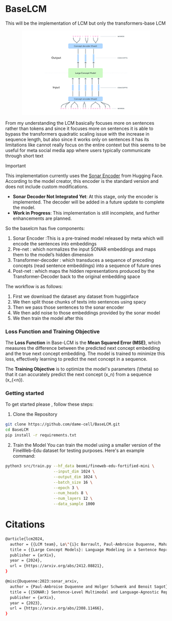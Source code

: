 # BaseLCM
This will be the implementation of LCM but only the transformers-base LCM

<p align="center">
  <img src="src/lcm.png" alt="lcm" width="400"/>
</p>


From my understanding the LCM  basically focuses more on sentences rather than tokens and since it focuses more on sentences it is able to bypass the transformers quadratic scaling issue  with the increase in sequence length, but also since it works only on sentences it has its limitations like  cannot really focus  on the entire context but this seems to be useful for meta social media app where users typically communicate through short text

>[!IMPORTANT]
> This implementation currently uses the [Sonar Encoder](https://huggingface.co/cointegrated/SONAR_200_text_encoder) from Hugging Face. According to the model creator, this encoder is the standard version and does not include custom modifications.
> - **Sonar Decoder Not Integrated Yet**: At this stage, only the encoder is implemented. The decoder will be added in a future update to complete the model.  
> - **Work in Progress**: This implementation is still incomplete, and further enhancements are planned.

So the baselcm has five components:

1) Sonar Encoder :This is a pre-trained model released by meta which will encode the sentences into embeddings 
2) Pre-net : which normalizes the input SONAR embeddings and maps them to the model’s hidden dimension 
3) Transformer-decoder : which transduces a sequence of preceding concepts (read sentence embeddings) into a sequence of future
ones
1) Post-net : which maps the hidden representations produced by the Transformer-Decoder back to the original embedding space
  

The workflow is as follows:
1) First we download the dataset any dataset from hugginface 
2) We then split those chunks of texts into sentences using spacy 
3) Then we pass those sentences to the sonar encoder 
4) We then add noise to those embeddings provided by the sonar model 
5) We then train the model after this 

### Loss Function and Training Objective

The **Loss Function** in Base-LCM is the **Mean Squared Error (MSE)**, which measures the difference between the predicted next concept embedding and the true next concept embedding. The model is trained to minimize this loss, effectively learning to predict the next concept in a sequence.

The **Training Objective** is to optimize the model's parameters \(\theta\) so that it can accurately predict the next concept \(x_n\) from a sequence \(x_{<n}\).

### Getting started 
To get started please , follow these steps:

1) Clone the Repository  
```bash
git clone https://github.com/dame-cell/BaseLCM.git
cd BaseLCM
pip install -r requirements.txt
```

2) Train the Model
You can train the model using a smaller version of the FineWeb-Edu dataset for testing purposes. Here's an example command:
```bash
python3 src/train.py --hf_data beomi/fineweb-edu-fortified-mini \
                     --input_dim 1024 \
                     --output_dim 1024 \
                     --batch_size 16 \
                     --epoch 3 \
                     --num_heads 8 \
                     --num_layers 12 \
                     --data_sample 1000

```

# Citations 

```bash
@article{lcm2024,
  author = {{LCM team}, Lo\"{i}c Barrault, Paul-Ambroise Duquenne, Maha Elbayad, Artyom Kozhevnikov, Belen Alastruey, Pierre Andrews, Mariano Coria, Guillaume Couairon, Marta R. Costa-juss\`{a}, David Dale, Hady Elsahar, Kevin Heffernan, Jo\~{a}o Maria Janeiro, Tuan Tran, Christophe Ropers, Eduardo Sánchez, Robin San Roman, Alexandre Mourachko, Safiyyah Saleem, Holger Schwenk},
  title = {{Large Concept Models}: Language Modeling in a Sentence Representation Space},
  publisher = {arXiv},
  year = {2024},
  url = {https://arxiv.org/abs/2412.08821},
}
```
```bash
@misc{Duquenne:2023:sonar_arxiv,
  author = {Paul-Ambroise Duquenne and Holger Schwenk and Benoit Sagot},
  title = {{SONAR:} Sentence-Level Multimodal and Language-Agnostic Representations},
  publisher = {arXiv},
  year = {2023},
  url = {https://arxiv.org/abs/2308.11466},
}
```

